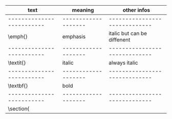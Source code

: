 
| text                    | meaning           | other infos                 |
|-------------------------|-------------------|-----------------------------|
|-------------------------|-------------------|-----------------------------|
| \emph{}                 | emphasis          | italic but can be diffenent |
|-------------------------|-------------------|-----------------------------|
| \textit{}               | italic            | always italic               |
|-------------------------|-------------------|-----------------------------|
| \textbf{}               | bold              |                             |
|-------------------------|-------------------|-----------------------------|
| \section{<title>}       | section           |                             |
|-------------------------|-------------------|-----------------------------|
| \subsection{<title>}    | subsection        |                             |
|-------------------------|-------------------|-----------------------------|
| \subsubsection{<title>} | subsubsection     |                             |
|-------------------------|-------------------|-----------------------------|
| \paragraph{<title>}     | paragraph         |                             |
|-------------------------|-------------------|-----------------------------|
| \begin{enumberate}      | begin and end     | remeber \item               |
| \end{enumerate}         | of ordered list   |                             |
|-------------------------|-------------------|-----------------------------|
| \begin{itemize}         | begin and end     | remeber \item               |
| \end{itemize}           | of unordered list |                             |
|-------------------------|-------------------|-----------------------------|
| \item                   | item of list      | ordered and unordered       |
|-------------------------|-------------------|-----------------------------|
